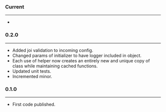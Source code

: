 ### Current
***
* 

### 0.2.0
***
* Added joi validation to incoming config.
* Changed params of initializer to have logger included in object.
* Each use of helper now creates an entirely new and unique copy of class while maintaining cached functions.
* Updated unit tests.
* Incremented minor.

### 0.1.0
***
* First code published.